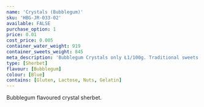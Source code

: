 ```yaml
---
name: 'Crystals (Bubblegum)'
sku: 'HBG-JR-033-02'
available: FALSE
purchase_option: 1
price: 0.01
cost_price: 0.005
container_water_weight: 919
container_sweets_weight: 845
meta_description: 'Bubblegum Crystals only Ł1/100g. Traditional sweets and more at Humbugs Confectionery Store. Specialists in satisfying your sweet tooth!'
type: [Sherbet]
flavour: [Bubblegum]
colour: [Blue]
contains: [Gluten, Lactose, Nuts, Gelatin]
---
```

Bubblegum flavoured crystal sherbet.